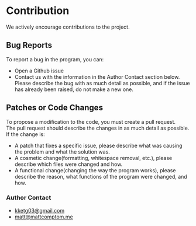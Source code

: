 # Contribution
We actively encourage contributions to the project.

## Bug Reports
To report a bug in the program, you can: 
* Open a Github issue
* Contact us with the information in the Author Contact section below.
Please describe the bug with as much detail as possible, and if the issue has already been raised, do not make a new one.

## Patches or Code Changes
To propose a modification to the code, you must create a pull request.
<br>
The pull request should describe the changes in as much detail as possible.
<br>
If the change is: 
* A patch that fixes a specific issue, please describe what was causing the problem and what the solution was.
* A cosmetic change(formatting, whitespace removal, etc.), please describe which files were changed and how.
* A functional change(changing the way the program works), please describe the reason, what functions of the program were changed, and how.

### Author Contact
* kketg03@gmail.com
* matt@mattcomptom.me
